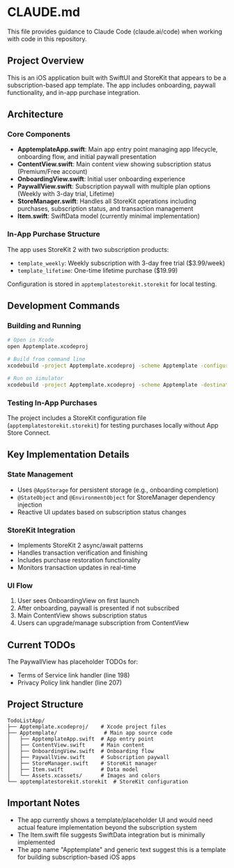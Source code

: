 # CLAUDE.md

This file provides guidance to Claude Code (claude.ai/code) when working with code in this repository.

## Project Overview

This is an iOS application built with SwiftUI and StoreKit that appears to be a subscription-based app template. The app includes onboarding, paywall functionality, and in-app purchase integration.

## Architecture

### Core Components

- **ApptemplateApp.swift**: Main app entry point managing app lifecycle, onboarding flow, and initial paywall presentation
- **ContentView.swift**: Main content view showing subscription status (Premium/Free account)
- **OnboardingView.swift**: Initial user onboarding experience
- **PaywallView.swift**: Subscription paywall with multiple plan options (Weekly with 3-day trial, Lifetime)
- **StoreManager.swift**: Handles all StoreKit operations including purchases, subscription status, and transaction management
- **Item.swift**: SwiftData model (currently minimal implementation)

### In-App Purchase Structure

The app uses StoreKit 2 with two subscription products:
- `template_weekly`: Weekly subscription with 3-day free trial ($3.99/week)
- `template_lifetime`: One-time lifetime purchase ($19.99)

Configuration is stored in `apptemplatestorekit.storekit` for local testing.

## Development Commands

### Building and Running

```bash
# Open in Xcode
open Apptemplate.xcodeproj

# Build from command line
xcodebuild -project Apptemplate.xcodeproj -scheme Apptemplate -configuration Debug build

# Run on simulator
xcodebuild -project Apptemplate.xcodeproj -scheme Apptemplate -destination 'platform=iOS Simulator,name=iPhone 15' build
```

### Testing In-App Purchases

The project includes a StoreKit configuration file (`apptemplatestorekit.storekit`) for testing purchases locally without App Store Connect.

## Key Implementation Details

### State Management
- Uses `@AppStorage` for persistent storage (e.g., onboarding completion)
- `@StateObject` and `@EnvironmentObject` for StoreManager dependency injection
- Reactive UI updates based on subscription status changes

### StoreKit Integration
- Implements StoreKit 2 async/await patterns
- Handles transaction verification and finishing
- Includes purchase restoration functionality
- Monitors transaction updates in real-time

### UI Flow
1. User sees OnboardingView on first launch
2. After onboarding, paywall is presented if not subscribed
3. Main ContentView shows subscription status
4. Users can upgrade/manage subscription from ContentView

## Current TODOs

The PaywallView has placeholder TODOs for:
- Terms of Service link handler (line 198)
- Privacy Policy link handler (line 207)

## Project Structure

```
TodoListApp/
├── Apptemplate.xcodeproj/    # Xcode project files
├── Apptemplate/               # Main app source code
│   ├── ApptemplateApp.swift  # App entry point
│   ├── ContentView.swift     # Main content
│   ├── OnboardingView.swift  # Onboarding flow
│   ├── PaywallView.swift     # Subscription paywall
│   ├── StoreManager.swift    # StoreKit manager
│   ├── Item.swift            # Data model
│   └── Assets.xcassets/      # Images and colors
└── apptemplatestorekit.storekit  # StoreKit configuration
```

## Important Notes

- The app currently shows a template/placeholder UI and would need actual feature implementation beyond the subscription system
- The Item.swift file suggests SwiftData integration but is minimally implemented
- The app name "Apptemplate" and generic text suggest this is a template for building subscription-based iOS apps
